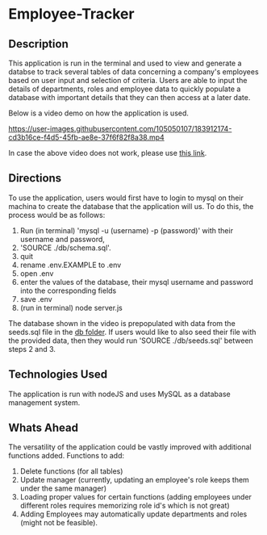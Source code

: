 # Employee-Tracker

## Description
This application is run in the terminal and used to view and generate a databse to track several tables of data concerning a company's employees based on user input and selection of criteria.
Users are able to input the details of departments, roles and employee data to quickly populate a database with important details that they can then access at a later date. 

Below is a video demo on how the application is used. </br>


https://user-images.githubusercontent.com/105050107/183912174-cd3b16ce-f4d5-45fb-ae8e-37f6f82f8a38.mp4



In case the above video does not work, please use [this link](https://drive.google.com/file/d/1hbdLWu_TFU6KSHn3i68kSV5e8zLGhHKr/view).
</br>

## Directions
To use the application, users would first have to login to mysql on their machina to create the database that the application will us. 
To do this, the process would be as follows:
1. Run (in terminal) 'mysql -u (username) -p (password)' with their username and password, 
2. 'SOURCE ./db/schema.sql'.
3. quit
4. rename .env.EXAMPLE to .env
5. open .env
6. enter the values of the database, their mysql username and password into the corresponding fields
7. save .env
8. (run in terminal) node server.js

The database shown in the video is prepopulated with data from the seeds.sql file in the [db folder](https://github.com/Shaitan5723/Employee-Tracker/tree/main/db).
If users would like to also seed their file with the provided data, then they would run 'SOURCE ./db/seeds.sql' between steps 2 and 3.

## Technologies Used
The application is run with nodeJS and uses MySQL as a database management system.

## Whats Ahead
The versatility of the application could be vastly improved with additional functions added.
Functions to add:
1. Delete functions (for all tables)
2. Update manager (currently, updating an employee's role keeps them under the same manager)
3. Loading proper values for certain functions (adding employees under different roles requires memorizing role id's which is not great)
4. Adding Employees may automatically update departments and roles (might not be feasible). 
